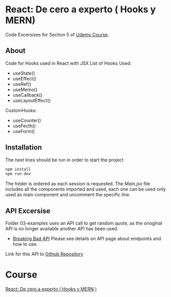 # React: De cero a experto ( Hooks y MERN)

Code Excersises for Section 5 of [Udemy Course](https://www.udemy.com/course/react-cero-experto/).

## About
Code for Hooks used in React with JSX
List of Hooks Used:
- useState()
- useEffect()
- useRef()
- useMemo()
- useCallback()
- useLayoutEffect()

CustomHooks:
- useCounter()
- useFecth()
- useForm()

## Installation
The next lines should be run in order to start the project

```bash
npm install 
npm run dev
```
The folder is ordered as each session is requested. The *Main.jsx* file includes all the components imported and used, each one can be used only used as main component and uncomment the specific line.

## API Excersise
Folder 03-examples uses an API call to get random quote, as the orioginal API is no longer available another API has been used.
- [Breaking Bad API](https://breakingbadquotes.xyz/)
Please see details on API page about endpoints and how to use.

Link for this API to [Github Repository](https://github.com/shevabam/breaking-bad-quotes)

# Course
[React: De cero a experto ( Hooks y MERN )](https://www.udemy.com/course/react-cero-experto/)
